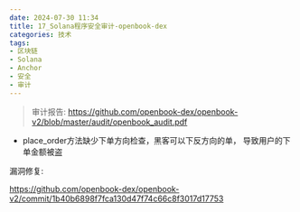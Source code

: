 ```yaml
---
date: 2024-07-30 11:34
title: 17_Solana程序安全审计-openbook-dex
categories: 技术
tags:
- 区块链
- Solana
- Anchor
- 安全
- 审计
---
```


> 审计报告: https://github.com/openbook-dex/openbook-v2/blob/master/audit/openbook_audit.pdf

- place_order方法缺少下单方向检查，黑客可以下反方向的单， 导致用户的下单金额被盗



漏洞修复:

https://github.com/openbook-dex/openbook-v2/commit/1b40b6898f7fca130d47f74c66c8f3017d17753
